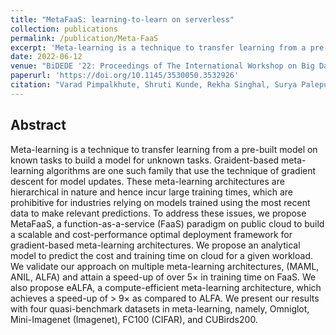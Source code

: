```yaml
---
title: "MetaFaaS: learning-to-learn on serverless"
collection: publications
permalink: /publication/Meta-FaaS
excerpt: 'Meta-learning is a technique to transfer learning from a pre-built model on known tasks to build a model for unknown tasks. Graident-based meta-learning algorithms are one such family that use the technique of gradient descent for model updates. These meta-learning architectures are hierarchical in nature and hence incur large training times, which are prohibitive for industries relying on models trained using the most recent data to make relevant predictions. To address these issues, we propose MetaFaaS, a function-as-a-service (FaaS) paradigm on public cloud to build a scalable and cost-performance optimal deployment framework for gradient-based meta-learning architectures. We propose an analytical model to predict the cost and training time on cloud for a given workload. We validate our approach on multiple meta-learning architectures, (MAML, ANIL, ALFA) and attain a speed-up of over 5× in training time on FaaS. We also propose eALFA, a compute-efficient meta-learning architecture, which achieves a speed-up of > 9× as compared to ALFA. We present our results with four quasi-benchmark datasets in meta-learning, namely, Omniglot, Mini-Imagenet (Imagenet), FC100 (CIFAR), and CUBirds200.'
date: 2022-06-12
venue: "BiDEDE '22: Proceedings of The International Workshop on Big Data in Emergent Distributed Environments"
paperurl: 'https://doi.org/10.1145/3530050.3532926'
citation: "Varad Pimpalkhute, Shruti Kunde, Rekha Singhal, Surya Palepu, Dheeraj Chahal, and Amey Pandit. 2022. MetaFaaS: learning-to-learn on serverless. In Proceedings of The International Workshop on Big Data in Emergent Distributed Environments (BiDEDE '22). Association for Computing Machinery, New York, NY, USA, Article 1, 1–9."
---
```


## Abstract
Meta-learning is a technique to transfer learning from a pre-built model on known tasks to build a model for unknown tasks. Graident-based meta-learning algorithms are one such family that use the technique of gradient descent for model updates. These meta-learning architectures are hierarchical in nature and hence incur large training times, which are prohibitive for industries relying on models trained using the most recent data to make relevant predictions. To address these issues, we propose MetaFaaS, a function-as-a-service (FaaS) paradigm on public cloud to build a scalable and cost-performance optimal deployment framework for gradient-based meta-learning architectures. We propose an analytical model to predict the cost and training time on cloud for a given workload. We validate our approach on multiple meta-learning architectures, (MAML, ANIL, ALFA) and attain a speed-up of over 5× in training time on FaaS. We also propose eALFA, a compute-efficient meta-learning architecture, which achieves a speed-up of > 9× as compared to ALFA. We present our results with four quasi-benchmark datasets in meta-learning, namely, Omniglot, Mini-Imagenet (Imagenet), FC100 (CIFAR), and CUBirds200.